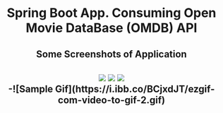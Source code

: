 <h1 align="center">Spring Boot App. Consuming Open Movie DataBase (OMDB) API</h1>
<h2 align="center">Some Screenshots of Application<h2>
<h2 align="center">
  <img src="https://i.ibb.co/Std5Ktt/Screenshot-222.png">
  <img src="https://i.ibb.co/RpqRRGv/Screenshot-223.png">
  <img src="https://i.ibb.co/ZV6QTR5/Screenshot-224.png">
  <br>
  -![Sample Gif](https://i.ibb.co/BCjxdJT/ezgif-com-video-to-gif-2.gif)
</h2>

